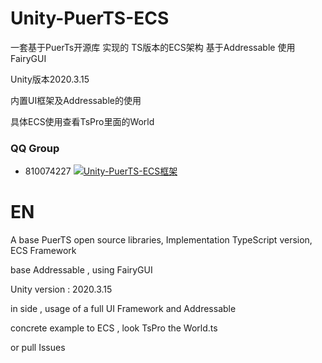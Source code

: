 # Unity-PuerTS-ECS
一套基于PuerTs开源库 实现的 TS版本的ECS架构
基于Addressable 使用FairyGUI

Unity版本2020.3.15

内置UI框架及Addressable的使用

具体ECS使用查看TsPro里面的World

### QQ Group

* 810074227 [![Unity-PuerTS-ECS框架](https://pub.idqqimg.com/wpa/images/group.png)](https://jq.qq.com/?_wv=1027&k=Awf8ZCbt)



# EN
A base PuerTS open source libraries, Implementation TypeScript version, ECS Framework

base Addressable , using FairyGUI 

Unity version : 2020.3.15

in side , usage of a full UI Framework and Addressable 

concrete example to ECS , look TsPro the World.ts

or pull Issues
